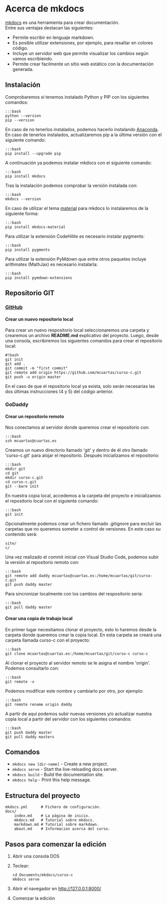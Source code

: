 # Acerca de mkdocs

[mkdocs](http://www.mkdocs.org) es una herramienta para crear documentación.  
Entre sus ventajas destacan las siguientes:

* Permite escribir en lenguaje markdown.
* Es posible utilizar extensiones, por ejemplo, para resaltar en colores código.
* Incluye un servidor web que permite visualizar los cambios según vamos escribiendo.
* Permite crear facilmente un sitio web estático con la documentación generada.

## Instalación

Comprobaremos si tenemos instalado Python y PIP con los siguientes comandos:

	:::bash
	python --version
	pip --version

En caso de no tenerlos instalados, podemos hacerlo instalando [Anaconda](https://anaconda.org/). En caso de tenerlos instalados, actualizaremos pip a la última versión con el siguiente comando:

	:::bash
	pip install --upgrade pip

A continuación ya podemos instalar mkdocs con el siguiente comando:

	:::bash
	pip install mkdocs

Tras la instalación podemos comprobar la versión instalada con:

	:::bash
	mkdocs --version 

En caso de utilizar el tema [material](https://squidfunk.github.io/mkdocs-material/) para mkdocs lo instalaremos de la siguiente forma:

	:::bash
	pip install mkdocs-material

Para utilizar la extensión CodeHilite es necesario instalar pygments:

	:::bash
	pip install pygments

Para utilizar la extensión PyMdown que entre otros paquetes incluye arithmatex (MathJax) es necesario instalarla:

	:::bash
	pip install pymdown-extensions

## Repositorio GIT

### [GitHub](https://github.com)

#### Crear un nuevo repositorio local

Para crear un nuevo respositorio local seleccionaremos una carpeta y crearemos un archivo **README.md** explicativo del proyecto. Luego, desde una consola, escribiremos los siguientes comandos para crear el repositorio local:

	#!bash
	git init
	git add .
	git commit -m "first commit"
	git remote add origin https://github.com/mcuartas/curso-c.git
	git push -u origin master

En el caso de que el repositorio local ya exista, solo serán necesarias las dos últimas instrucciones (4 y 5) del código anterior.

### GoDaddy

#### Crear un repositorio remoto

Nos conectamos al servidor donde queremos crear el repositorio con:

	:::bash
	ssh mcuartas@cuartas.es

Creamos un nuevo directorio llamado 'git' y dentro de él otro llamado 'curso-c.git' para alojar el repositorio. Después inicializamos el repositorio:

	:::bash
	mkdir git
	cd git
	mkdir curso-c.git
	cd curso-c.git
	git --bare init

En nuestra copia local, accedemos a la carpeta del proyecto e inicializamos el repositorio local con el siguiente comando:

	:::bash
	git init

Opcionalmente podemos crear un fichero llamado .gitignore para excluir las carpetas que no queremos someter a control de versiones. En este caso su contenido será:

	site/
	c/

Una vez realizado el commit inicial con Visual Studio Code, podemos subir la versión al repositorio remoto con:

	:::bash
	git remote add daddy mcuartas@cuartas.es:/home/mcuartas/git/curso-c.git
	git push daddy master

Para sincronizar localmente con los cambios del respositorio sería:

	:::bash
	git pull daddy master

#### Crear una copia de trabajo local

En primer lugar necesitamos clonar el proyecto, esto lo haremos desde la carpeta donde queremos crear la copia local. En esta carpeta se creará una carpeta llamada curso-c con el proyecto:

	:::bash
	git clone mcuartas@cuartas.es:/home/mcuartas/git/curso-c curso-c

Al clonar el proyecto al servidor remoto se le asigna el nombre 'origin'. Podemos consultarlo con:

	:::bash
	git remote -v

Podemos modificar este nombre y cambiarlo por otro, por ejemplo:

	:::bash
	git remote rename origin daddy

A partir de aquí podemos subir nuevas versiones y/o actualizar nuestra copia local a partir del servidor con los siguientes comandos:

	:::bash
	git push daddy master
	git pull daddy masters

## Comandos

* `mkdocs new [dir-name]` - Create a new project.
* `mkdocs serve` - Start the live-reloading docs server.
* `mkdocs build` - Build the documentation site.
* `mkdocs help` - Print this help message.

## Estructura del proyecto

    mkdocs.yml    	# Fichero de configuración.
    docs/
        index.md  	# La página de inicio.
        mkdocs.md   # Tutorial sobre mkdocs.
        markdown.md # Tutorial sobre markdown.
        about.md    # Informacion acerca del curso.

## Pasos para comenzar la edición

1. 	Abrir una consola DOS
2. 	Teclear:  

		cd Documents/mkdocs/curso-c
		mkdocs serve

3.  Abrir el navegador en http://127.0.0.1:8000/
4.  Comenzar la edición



